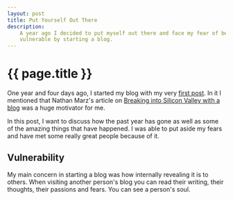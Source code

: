 ```yaml
---
layout: post
title: Put Yourself Out There
description:
    A year ago I decided to put myself out there and face my fear of being
    vulnerable by starting a blog.
---
```


{{ page.title }}
================

One year and four days ago, I started my blog with my very [first post][first].
In it I mentioned that Nathan Marz's article on [Breaking into Silicon Valley
with a blog][marz] was a huge motivator for me.

In this post, I want to discuss how the past year has gone as well as some of
the amazing things that have happened. I was able to put aside my fears and have
met some really great people because of it.

## Vulnerability

My main concern in starting a blog was how internally revealing it is to others.
When visiting another person's blog you can read their writing, their thoughts,
their passions and fears. You can see a person's soul.

[first]: /2013/05/11/beginning-of-a-beautiful-blogship/
[marz]: http://nathanmarz.com/blog/break-into-silicon-valley-with-a-blog-1.html
